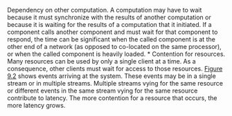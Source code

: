 Dependency on other computation. A computation may have to wait because it must synchronize with the results of another computation or because it is waiting for the results of a computation that it initiated. If a component calls another component and must wait for that component to respond, the time can be significant when the called component is at the other end of a network (as opposed to co-located on the same processor), or when the called component is heavily loaded. *  Contention for resources. Many resources can be used by only a single client at a time. As a consequence, other clients must wait for access to those resources. [Figure 9.2](ch09.xhtml#ch09fig02) shows events arriving at the system. These events may be in a single stream or in multiple streams. Multiple streams vying for the same resource or different events in the same stream vying for the same resource contribute to latency. The more contention for a resource that occurs, the more latency grows.